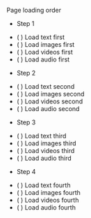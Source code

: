 Page loading order

* Step 1
- ( ) Load text first
- ( ) Load images first
- ( ) Load videos first
- ( ) Load audio first
* Step 2
- ( ) Load text second
- ( ) Load images second
- ( ) Load videos second
- ( ) Load audio second
* Step 3
- ( ) Load text third
- ( ) Load images third
- ( ) Load videos third
- ( ) Load audio third
* Step 4
- ( ) Load text fourth
- ( ) Load images fourth
- ( ) Load videos fourth
- ( ) Load audio fourth

